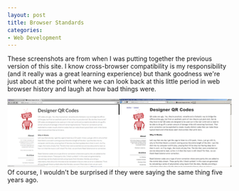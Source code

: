 ```yaml
---
layout: post
title: Browser Standards
categories:
- Web Development
---
```


These screenshots are from when I was putting together the previous version of this site. I know cross-browser compatibility is my responsibility (and it really was a great learning experience) but thank goodness we're just about at the point where we can look back at this little period in web browser history and laugh at how bad things were.

<a target="_blank" href="/assets/images/55.png"><img src="/assets/images/55.png"></a>
Of course, I wouldn't be surprised if they were saying the same thing five years ago.
